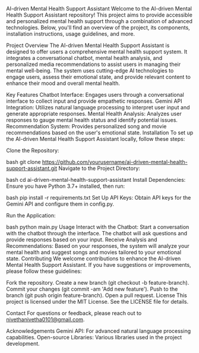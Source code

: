 AI-driven Mental Health Support Assistant
Welcome to the AI-driven Mental Health Support Assistant repository! This project aims to provide accessible and personalized mental health support through a combination of advanced technologies. Below, you'll find an overview of the project, its components, installation instructions, usage guidelines, and more.

Project Overview
The AI-driven Mental Health Support Assistant is designed to offer users a comprehensive mental health support system. It integrates a conversational chatbot, mental health analysis, and personalized media recommendations to assist users in managing their mental well-being. The system uses cutting-edge AI technologies to engage users, assess their emotional state, and provide relevant content to enhance their mood and overall mental health.

Key Features
Chatbot Interface: Engages users through a conversational interface to collect input and provide empathetic responses.
Gemini API Integration: Utilizes natural language processing to interpret user input and generate appropriate responses.
Mental Health Analysis: Analyzes user responses to gauge mental health status and identify potential issues.
Recommendation System: Provides personalized song and movie recommendations based on the user's emotional state.
Installation
To set up the AI-driven Mental Health Support Assistant locally, follow these steps:

Clone the Repository:

bash
git clone https://github.com/yourusername/ai-driven-mental-health-support-assistant.git
Navigate to the Project Directory:

bash
cd ai-driven-mental-health-support-assistant
Install Dependencies: Ensure you have Python 3.7+ installed, then run:

bash
pip install -r requirements.txt
Set Up API Keys: Obtain API keys for the Gemini API and configure them in config.py.

Run the Application:

bash
python main.py
Usage
Interact with the Chatbot: Start a conversation with the chatbot through the interface. The chatbot will ask questions and provide responses based on your input.
Receive Analysis and Recommendations: Based on your responses, the system will analyze your mental health and suggest songs and movies tailored to your emotional state.
Contributing
We welcome contributions to enhance the AI-driven Mental Health Support Assistant. If you have suggestions or improvements, please follow these guidelines:

Fork the repository.
Create a new branch (git checkout -b feature-branch).
Commit your changes (git commit -am 'Add new feature').
Push to the branch (git push origin feature-branch).
Open a pull request.
License
This project is licensed under the MIT License. See the LICENSE file for details.

Contact
For questions or feedback, please reach out to nivethanivetha0101@gmail.com.

Acknowledgements
Gemini API: For advanced natural language processing capabilities.
Open-source Libraries: Various libraries used in the project development.
